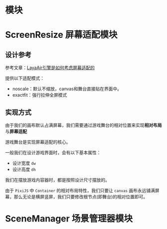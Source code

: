 <!--
 * @Autor: Guo Kainan
 * @Date: 2021-09-08 15:53:57
 * @LastEditors: Guo Kainan
 * @LastEditTime: 2021-09-08 16:05:22
 * @Description: 
-->
# 模块

# ScreenResize 屏幕适配模块

## 设计参考

参考文章：[LayaAir引擎是如何考虑屏幕适配的](https://ldc2.layabox.com/doc/?language=zh&nav=zh-ts-1-8-0)

提供以下适配模式：
- noscale：默认不缩放，canvas和舞台直接贴在界面中。
- exactfit：强行拉伸全屏模式

## 实现方式
由于我们的画布默认占满屏幕，我们需要通过游戏舞台的相对位置来实现**相对布局**与**屏幕适配**

游戏舞台是实现屏幕适配的核心。

一般我们在设计游戏界面时，会有以下基本属性：
- 设计宽度 `dw`
- 设计高度 `dh`

我们在摆放游戏内容器时，都是按照设计尺寸摆放的。

由于 `PixiJS` 中 `Container` 的相对布局特性，我们只要让 `canvas` 画布永远铺满屏幕，那么无论是横屏竖屏，我们只要修改根节点(即舞台)的相对位置即可。




# SceneManager 场景管理器模块